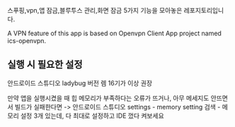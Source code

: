 스푸핑,vpn,앱 잠금,블루투스 관리,화면 잠금 5가지 기능을 모아놓은 레포지토리입니다.

A VPN feature of this app is based on Openvpn Client App project named ics-openvpn.

실행 시 필요한 설정
---------------
안드로이드 스튜디오 ladybug 버전
렘 16기가 이상 권장

만약 앱을 실행시켰을 때 힙 메모리가 부족하다는 오류가 뜨거나, 아무 메세지도 안뜨면서 빌드가 실패한다면
-> 안드로이드 스튜디오 settings - memory setting 검색 - 메모리 설정 3개 있는데, 다 최대로 설정하고 IDE 껐다 켜보세요

